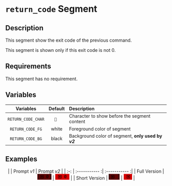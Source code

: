 # `return_code` Segment

## Description

This segment show the exit code of the previous command.

This segment is shown only if this exit code is not 0.

## Requirements

This segment has no requirement.

## Variables

<center>

| Variables          | Default   | Description                                         |
| :-------------:    | :-------: | :-------------------------------------------------- |
| `RETURN_CODE_CHAR` | ` `      | Character to show before the segment content        |
| `RETURN_CODE_FG`   | white     | Foreground color of segment                         |
| `RETURN_CODE_BG`   | black     | Background color of segment, **only used by _v2_**  |

</center>

## Examples

<center>

|               | Prompt _v1_                                    | Prompt _v2_                                    |
| :-:           | :-----------                                  :| :-----------                                  :|
| Full Version  | ![!return_code v1 full][return_code_v1_full]   | ![!return_code v2 full][return_code_v2_full]   |
| Short Version | ![!return_code v1 short][return_code_v1_short] | ![!return_code v2 short][return_code_v2_short] |

</center>

[return_code_v1_full]: ../../assets/img/return_code_segment_full_v1.png
[return_code_v1_short]: ../../assets/img/return_code_segment_short_v1.png
[return_code_v2_full]: ../../assets/img/return_code_segment_full_v2.png
[return_code_v2_short]: ../../assets/img/return_code_segment_short_v2.png

